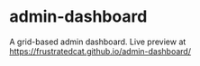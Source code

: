 # admin-dashboard

A grid-based admin dashboard. Live preview at https://frustratedcat.github.io/admin-dashboard/
